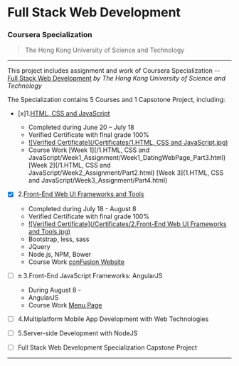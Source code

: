 # Full Stack Web Development
### Coursera Specialization
> The Hong Kong University of Science and Technology

---

This project includes assignment and work of Coursera Specialization -- [Full Stack Web Development](https://www.coursera.org/specializations/full-stack) *by The Hong Kong University of Science and Technology*

The Specialization contains 5 Courses and 1 Capsotone Project, including:

- [x]1.[HTML, CSS and JavaScript](https://www.coursera.org/learn/html-css-javascript/home/welcome)

	* Completed during June 20 – July 18
	* Verified Certificate with final grade 100%
	* [![Verified Certificate](/Certificates/1.HTML, CSS and JavaScript.jpg)](https://www.coursera.org/account/accomplishments/certificate/HNNUAHBM2LZE)
	* Course Work [Week 1](/1.HTML, CSS and JavaScript/Week1_Assignment/Week1_DatingWebPage_Part3.html) [Week 2](/1.HTML, CSS and JavaScript/Week2_Assignment/Part2.html)  [Week 3](1.HTML, CSS and JavaScript/Week3_Assignment/Part4.html)

- [x] 2.[Front-End Web UI Frameworks and Tools](https://www.coursera.org/learn/web-frameworks/home/welcome)
	- Completed during July 18 - August 8
	- Verified Certificate with final grade 100%
	* [![Verified Certificate](/Certificates/2.Front-End Web UI Frameworks and Tools.jpg)](https://www.coursera.org/account/accomplishments/certificate/ABXEYP282AQM)
	* Bootstrap, less, sass
	* JQuery
	* Node.js, NPM, Bower
	* Course Work [conFusion Website](/conFusion/index.html)

- [ ] :on: 3.Front-End JavaScript Frameworks: AngularJS
	- During August 8 -
	* AngularJS
	* Course Work [Menu Page](conFusion-AngularJS/app/menu.html)
- [ ] 4.Multiplatform Mobile App Development with Web Technologies
- [ ] 5.Server-side Development with NodeJS

- [ ] Full Stack Web Development Specialization Capstone Project

---
